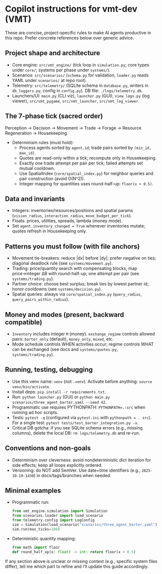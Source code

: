 # Copilot instructions for vmt-dev (VMT)

These are concise, project-specific rules to make AI agents productive in this repo. Prefer concrete references below over generic advice.

## Project shape and architecture
- Core engine: `src/vmt_engine/` (tick loop in `simulation.py`; core types under `core/`; systems per phase under `systems/`).
- Scenarios: `src/scenarios/` (`schema.py` for validation, `loader.py` reads YAML under `scenarios/` at repo root).
- Telemetry: `src/telemetry/` (SQLite schema in `database.py`, writers in `db_loggers.py`, config in `config.py`). DB file: `./logs/telemetry.db`.
- Launchers/UI: `main.py` (CLI viz), `launcher.py` (GUI), `view_logs.py` (log viewer), `src/vmt_pygame`, `src/vmt_launcher`, `src/vmt_log_viewer`.

## The 7-phase tick (sacred order)
Perception → Decision → Movement → Trade → Forage → Resource Regeneration → Housekeeping.
- Determinism rules (must hold):
  - Process agents sorted by `agent.id`; trade pairs sorted by `(min_id, max_id)`.
  - Quotes are read-only within a tick; recompute only in Housekeeping.
  - Exactly one trade attempt per pair per tick; failed attempts set mutual cooldown.
  - Use SpatialIndex (`core/spatial_index.py`) for neighbor queries and pair construction (avoid O(N^2)).
  - Integer mapping for quantities uses round-half-up: `floor(x + 0.5)`.

## Data and invariants
- Integers: inventories/resources/positions and spatial params (`vision_radius`, `interaction_radius`, `move_budget_per_tick`).
- Floats: prices, utilities, spreads, lambda (money mode).
- Set `agent.inventory_changed = True` whenever inventories mutate; quotes refresh in Housekeeping only.

## Patterns you must follow (with file anchors)
- Movement tie-breakers: reduce |dx| before |dy|; prefer negative on ties; diagonal deadlock rule (see `systems/movement.py`).
- Trading: price/quantity search with compensating blocks; map price→integer ΔB with round-half-up; one attempt per pair (see `systems/trading.py`).
- Partner choice: choose best surplus; break ties by lowest partner id; honor cooldowns (see `systems/decision.py`).
- Spatial queries: always via `core/spatial_index.py` (`query_radius`, `query_pairs_within_radius`).

## Money and modes (present, backward compatible)
- `Inventory` includes integer `M` (money). `exchange_regime` controls allowed pairs: `barter_only` (default), `money_only`, `mixed`, etc.
- Mode schedule controls WHEN activities occur; regime controls WHAT can be exchanged (see docs and `systems/quotes.py`, `systems/trading.py`).

## Running, testing, debugging
- Use this venv name: `venv` (not `.venv`). Activate before anything: `source venv/bin/activate`.
- Install deps: `pip install -r requirements.txt`.
- Run: `python launcher.py` (GUI) or `python main.py scenarios/three_agent_barter.yaml --seed 42`.
- Programmatic use requires PYTHONPATH: `PYTHONPATH=.:src` when running ad hoc scripts.
- Tests: `pytest -q` (configured via `pytest.ini` with `pythonpath = . src`). For a single test: `pytest tests/test_barter_integration.py -v`.
- Critical DB gotcha: if you see SQLite schema errors (e.g., missing columns), delete the local DB: `rm logs/telemetry.db` and re-run.

## Conventions and non-goals
- Determinism over cleverness: avoid nondeterministic dict iteration for side effects; keep all loops explicitly ordered.
- Versioning: do NOT add SemVer. Use date+time identifiers (e.g., `2025-10-19-1430`) in docs/tags/branches when needed.

## Minimal examples
- Programmatic run:
  ```python
  from vmt_engine.simulation import Simulation
  from scenarios.loader import load_scenario
  from telemetry.config import LogConfig
  sim = Simulation(load_scenario("scenarios/three_agent_barter.yaml"), seed=42, log_config=LogConfig.debug())
  sim.run(max_ticks=100)
  ```
- Deterministic quantity mapping:
  ```python
  from math import floor
  def round_half_up(x: float) -> int: return floor(x + 0.5)
  ```

If any section above is unclear or missing context (e.g., specific system files differ), tell me which part to refine and I’ll update this guide accordingly.
